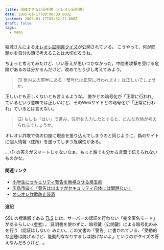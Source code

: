 ```yaml
---
title: 信頼できない証明書（オレオレ証明書）
date: 2005-01-17T00:00:00.000Z
lastmod: 2005-01-17T03:52:22.000Z
draft: false
tags:
  - memo
---
```


結城さんによる[オレオレ証明書クイズ](http://www.hyuki.com/diary/20050115230146)が公開されている。 こうやって、何が問題かを自分の頭で考えることは大切だろうね。

ちょっと考えてみたけど、いい答えが思いつかなかった。中間者攻撃を受ける危険があるのは分かるんだけど、改めてもう少し考えてみよう。

> (1) 案内文の前半にある「暗号化は正常に行われます」は正しいでしょうか。

正しいとも正しくないとも言えるような。 誰かとの暗号化が「正常に行われ」ているという意味では正しいけど、そのWebサイトとの暗号化が「正常に行われ」ているとは言えない。

> (2) もしも「はい」で進み、住所を入力したとすると、どんな危険が考えられるでしょうか。

オレオレ詐欺で偽の口座に現金を振り込んでしまうのと同じように、偽のサイトに個人情報（住所）を送ってしまう危険性がある。

… (1) の答えがスマートじゃないなぁ。もっと誰でも分かる言葉で伝えられないものかな。

#### 関連リンク

* [小学生にセキュリティ警告を無視させる埼玉県](http://takagi-hiromitsu.jp/diary/20050114.html#p01)
* [広島市曰く「警告は出ますがセキュリティ自体には問題ない」](http://takagi-hiromitsu.jp/diary/20050111.html)
* [オレオレ詐欺防止装置](http://amrita.s14.xrea.com/d/?date=20050112#p03)

#### 追記

SSL の標準版である [TLS](http://www.ipa.go.jp/security/rfc/RFC2246-AFJA.html#f111) には、サーバーの認証を行わない「完全匿名モード」 があるらしい ([参考](http://www.st.ryukoku.ac.jp/~kjm/security/ml-archive/memo/2005.01/msg00001.html)) 。 証明書を使わずに、暗号鍵（公開鍵）による暗号化のみを行う（認証はしない）みたい。この文書の「警告」に書かれている、「受動的な盗聴は防げるけど、能動的ななりすましは防げないよ」というのがクイズの答えなんだろうけど…。
